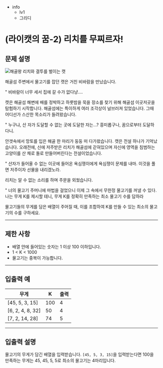 - info
    - lv1
    - 그리디

# (라이캣의 꿈-2) 리치를 무찌르자!

## 문제 설명

![해골왕 리치와 결투를 벌이는 캣](./19_1.webp)


해골섬 주변에서 물고기를 잡던 캣은 거친 비바람을 만났습니다.

" 비바람이 너무 세서 집에 갈 수가 없다냥….

캣은 해골섬 해변에 배를 정박하고 하룻밤을 묵을 장소를 찾기 위해 해골섬 이곳저곳을 탐험하기 시작합니다. 해골섬에는 특이하게 여러 조각상이 널브러져 있었습니다. 그때 어디선가 스산한 목소리가 들려왔습니다.

" 누구냐, 산 자가 도달할 수 없는 곳에 도달한 자는…? 흥미롭구나, 꿈으로부터 도달하다니.

안갯속에서 망토를 입은 해골 한 마리가 둥둥 떠 다가왔습니다. 캣은 전설 하나가 기억났습니다. 오래전에, 신에 저주받은 리치가 해골섬에 갇혀있으며 자신에 영역을 침범하는 고양이를 산 채로 돌로 만들어버린다는 전설이었습니다. 

" 산자가 들어올 수 없는 이곳에 들어온 욕심쟁이에게 욕심쟁이 문제를 내마. 이것을 풀면 저주이자 선물을 내리겠노라.
 
리치는 알 수 없는 소리를 하며 주문을 외웠습니다.

" 너의 물고기 주머니에 마법을 걸었으니 이제 그 속에서 무한정 물고기를 꺼낼 수 있다. 나는 무게 K를 제시할 테니, 무게 K를 정확히 만족하는 최소 물고기 수를 답하라

물고기들의 무게를 담은 배열이 주어질 때, 이를 조합하여 K를 만들 수 있는 최소의 물고기의 수를 구하세요.

---

## 제한 사항

- 배열 안에 들어있는 숫자는 1 이상 100 이하입니다.
- 1 < K < 1000
- 물고기는 중복이 가능합니다.

---

## 입출력 예

| 무게                                  | K | 출력  |
| ---------------------------------------- | ------- | ------- |
| [45, 5, 3, 15] | 100 | 4 |
| [6, 2, 4, 8, 32] | 50 | 4 |
| [7, 2, 14, 28] | 74 | 5 |

---

## 입출력 설명

물고기의 무게가 담긴 배열을 입력받습니다. `[45, 5, 3, 15]`을 입력받는다면 100을 만족하는 무게는 45, 45, 5, 5로 최소의 물고기는 4마리입니다.
